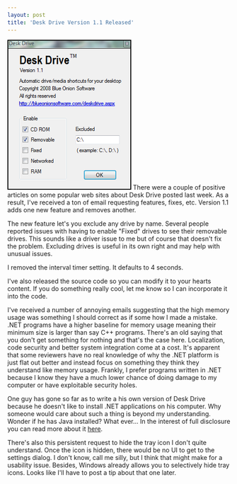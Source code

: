 ```yaml
---
layout: post
title: 'Desk Drive Version 1.1 Released'
---
```

[![deskdrive](/cdn/images/blog/DeskDriveVersion1.1Released_E33C/deskdrive_thumb.png)](/cdn/images/blog/DeskDriveVersion1.1Released_E33C/deskdrive.png) There were a couple of positive articles on some popular web sites about Desk Drive posted last week. As a result, I've received a ton of email requesting features, fixes, etc. Version 1.1 adds one new feature and removes another.

The new feature let's you exclude any drive by name. Several people reported issues with having to enable "Fixed" drives to see their removable drives. This sounds like a driver issue to me but of course that doesn't fix the problem. Excluding drives is useful in its own right and may help with unusual issues.

I removed the interval timer setting. It defaults to 4 seconds.

I've also released the source code so you can modify it to your hearts content. If you do something really cool, let me know so I can incorporate it into the code.

I've received a number of annoying emails suggesting that the high memory usage was something I should correct as if some how I made a mistake. .NET programs have a higher baseline for memory usage meaning their minimum size is larger than say C++ programs. There's an old saying that you don't get something for nothing and that's the case here. Localization, code security and better system integration come at a cost. It's apparent that some reviewers have no real knowledge of why the .NET platform is just flat out better and instead focus on something they think they understand like memory usage. Frankly, I prefer programs written in .NET because I know they have a much lower chance of doing damage to my computer or have exploitable security holes.

One guy has gone so far as to write a his own version of Desk Drive because he doesn't like to install .NET applications on his computer. Why someone would care about such a thing is beyond my understanding. Wonder if he has Java installed? What ever... In the interest of full disclosure you can read more about it [here](http://www.freewaregenius.com/2008/05/27/desktop-media-get-automatic-desktop-shortcuts-when-you-plug-in-your-usb-drive-or-other-media/). 

There's also this persistent request to hide the tray icon I don't quite understand. Once the icon is hidden, there would be no UI to get to the settings dialog. I don't know, call me silly, but I think that might make for a usability issue. Besides, Windows already allows you to selectively hide tray icons. Looks like I'll have to post a tip about that one later.
